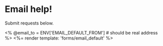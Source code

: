 # Email help!

Submit requests below.

<% @email_to = ENV['EMAIL_DEFAULT_FROM'] # should be real address %>
<%= render template: 'forms/email_default' %>
